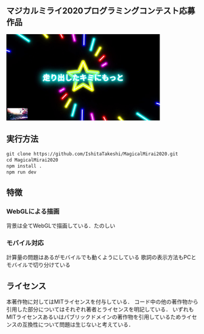 ## マジカルミライ2020プログラミングコンテスト応募作品

<a href="https://youtu.be/bj0sZPhNi7A">
<img src="demo.gif" width="80%">
</a>

## 実行方法

```
git clone https://github.com/IshitaTakeshi/MagicalMirai2020.git
cd MagicalMirai2020
npm install .
npm run dev
```

## 特徴
### WebGLによる描画
背景は全てWebGLで描画している．たのしい

### モバイル対応
計算量の問題はあるがモバイルでも動くようにしている
歌詞の表示方法もPCとモバイルで切り分けている

## ライセンス
本著作物に対してはMITライセンスを付与している．
コード中の他の著作物から引用した部分についてはそれぞれ著者とライセンスを明記している．
いずれもMITライセンスあるいはパブリックドメインの著作物を引用しているためライセンスの互換性について問題は生じないと考えている．

